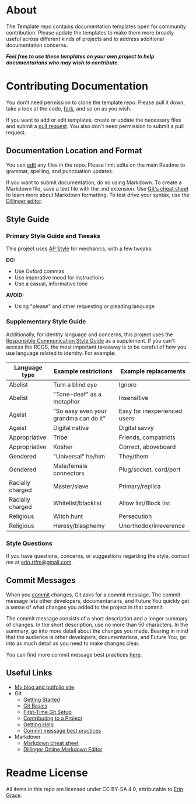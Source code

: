 # About
The Template repo contains documentation templates open for community contribution. Please update the templates to make them more broadly useful across different kinds of projects and to address additional documentation concerns. 

__*Feel free to use these templates on your own project to help documentarians who may wish to contribute.*__

# Contributing Documentation
You don't need permission to clone the template repo. Please pull it down, take a look at the code, [fork](https://git-scm.com/book/en/v2/GitHub-Contributing-to-a-Project#_forking_projects), and so on as you wish. 

If you want to add or edit templates, create or update the necessary files and submit a [pull request](https://git-scm.com/book/en/v2/GitHub-Contributing-to-a-Project#_creating_a_pull_request). You also don't need permission to submit a pull request.

## Documentation Location and Format
You can [edit](https://help.github.com/articles/editing-files-in-another-user-s-repository/) any files in the repo. Please limit edits on the main Readme to grammar, spelling, and punctuation updates.

If you want to submit documentation, do so using Markdown. To create a Markdown file, save a text file with the .md extension. Use [Git's cheat sheet](https://github.com/adam-p/markdown-here/wiki/Markdown-Cheatsheet) to learn more about Markdown formatting. To test drive your syntax, use the [Dillinger editor](https://dillinger.io/).

## Style Guide
### Primary Style Guide and Tweaks
This project uses [AP Style](https://www.apstylebook.com/) for mechanics, with a few tweaks:

__DO:__
- Use Oxford commas
- Use imperative mood for instructions
- Use a casual, informative tone

__AVOID:__
- Using "please" and other requesting or pleading language

### Supplementary Style Guide
Additionally, for identity language and concerns, this project uses the [Responsible Communication Style Guide](https://rcstyleguide.com/) as a supplement. If you can't access the RCGS, the most important takeaway is to be careful of how you use language related to identity. For example:

| Language type | Example restrictions | Example replacements |
| --- | ---| ---|
| Abelist | Turn a blind eye | Ignore |
| Abelist | "Tone-deaf" as a metaphor | Insensitive | 
| Ageist | "So easy even your grandma can do it" | Easy for inexperienced users |
| Ageist | Digital native | Digital savvy |
| Appropriative | Tribe | Friends, compatriots |
| Appropriative | Kosher | Correct, aboveboard |
| Gendered | "Universal" he/him | They/them |
| Gendered | Male/female connectors | Plug/socket, cord/port |
| Racially charged | Master/slave | Primary/replica |
| Racially charged | Whitelist/blacklist | Allow list/Block list |
| Religious | Witch hunt | Persecution |
| Religious | Heresy/blasphemy | Unorthodox/irreverence | 
 
### Style Questions
If you have questions, concerns, or suggestions regarding the style, contact me at [erin.rtfm@gmail.com](mailto:erin.rtfm@gmail.com).

## Commit Messages
When you [commit](https://git-scm.com/book/en/v1/Git-Basics-Recording-Changes-to-the-Repository#Committing-Your-Changes) changes, Git asks for a commit message. The commit message lets other developers, documentarians, and Future You quickly get a sense of what changes you added to the project in that commit.

The commit message consists of a short description and a longer summary of changes. In the short description, use no more than 50 characters. In the summary, go into more detail about the changes you made. Bearing in mind that the audience is other developers, documentarians, and Future You, go into as much detail as you need to make changes clear. 

You can find more commit message best practices [here](https://chris.beams.io/posts/git-commit/).

## Useful Links
- [My blog and potfolio site](https://readthefriendlymanual.com/)
- Git
  - [Getting Started](https://git-scm.com/book/en/v1/Getting-Started)
  - [Git Basics](https://git-scm.com/book/en/v2/Getting-Started-Git-Basics)
  - [First-Time Git Setup](https://git-scm.com/book/en/v2/Getting-Started-First-Time-Git-Setup)
  - [Contributing to a Project](https://git-scm.com/book/en/v2/GitHub-Contributing-to-a-Project)
  - [Getting Help](https://git-scm.com/book/en/v1/Getting-Started-Getting-Help)
  - [Commit message best practices](https://chris.beams.io/posts/git-commit/)
- Markdown
  - [Markdown cheat sheet](https://github.com/adam-p/markdown-here/wiki/Markdown-Cheatsheet)
  - [Dillinger Online Markdown Editor](https://dillinger.io/)

# Readme License
All items in this repo are licensed under CC BY-SA 4.0, attributable to [Erin Grace](https://readthefriendlymanual.com/).
